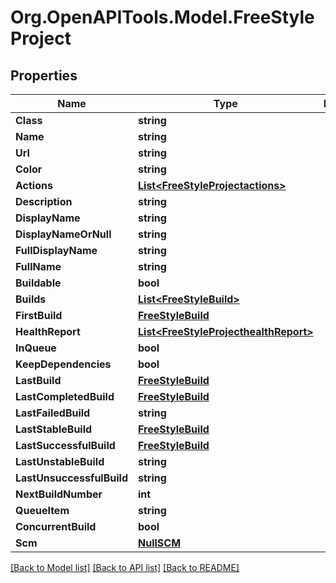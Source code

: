 
# Org.OpenAPITools.Model.FreeStyleProject

## Properties

Name | Type | Description | Notes
------------ | ------------- | ------------- | -------------
**Class** | **string** |  | [optional] 
**Name** | **string** |  | [optional] 
**Url** | **string** |  | [optional] 
**Color** | **string** |  | [optional] 
**Actions** | [**List&lt;FreeStyleProjectactions&gt;**](FreeStyleProjectactions.md) |  | [optional] 
**Description** | **string** |  | [optional] 
**DisplayName** | **string** |  | [optional] 
**DisplayNameOrNull** | **string** |  | [optional] 
**FullDisplayName** | **string** |  | [optional] 
**FullName** | **string** |  | [optional] 
**Buildable** | **bool** |  | [optional] 
**Builds** | [**List&lt;FreeStyleBuild&gt;**](FreeStyleBuild.md) |  | [optional] 
**FirstBuild** | [**FreeStyleBuild**](FreeStyleBuild.md) |  | [optional] 
**HealthReport** | [**List&lt;FreeStyleProjecthealthReport&gt;**](FreeStyleProjecthealthReport.md) |  | [optional] 
**InQueue** | **bool** |  | [optional] 
**KeepDependencies** | **bool** |  | [optional] 
**LastBuild** | [**FreeStyleBuild**](FreeStyleBuild.md) |  | [optional] 
**LastCompletedBuild** | [**FreeStyleBuild**](FreeStyleBuild.md) |  | [optional] 
**LastFailedBuild** | **string** |  | [optional] 
**LastStableBuild** | [**FreeStyleBuild**](FreeStyleBuild.md) |  | [optional] 
**LastSuccessfulBuild** | [**FreeStyleBuild**](FreeStyleBuild.md) |  | [optional] 
**LastUnstableBuild** | **string** |  | [optional] 
**LastUnsuccessfulBuild** | **string** |  | [optional] 
**NextBuildNumber** | **int** |  | [optional] 
**QueueItem** | **string** |  | [optional] 
**ConcurrentBuild** | **bool** |  | [optional] 
**Scm** | [**NullSCM**](NullSCM.md) |  | [optional] 

[[Back to Model list]](../README.md#documentation-for-models)
[[Back to API list]](../README.md#documentation-for-api-endpoints)
[[Back to README]](../README.md)

